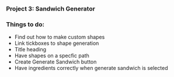 ### Project 3: Sandwich Generator 

### Things to do: 
  - Find out how to make custom shapes
  - Link tickboxes to shape generation
  - Title heading
  - Have shapes on a specfic path
  - Create Generate Sandwich button
  - Have ingredients correctly when generate sandwich is selected